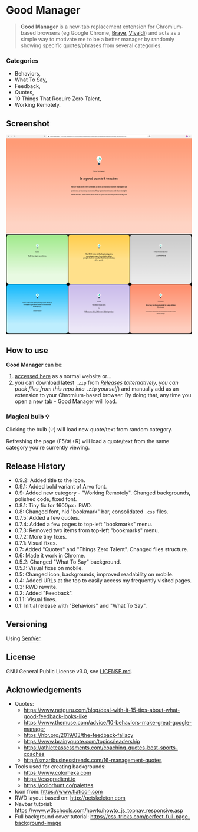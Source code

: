 # Good Manager

>**Good Manager** is a new-tab replacement extension for Chromium-based browsers (eg Google Chrome, [Brave](https://brave.com/), [Vivaldi](https://vivaldi.com)) and acts as a simple way to motivate me to be a better manager by randomly showing specific quotes/phrases from several categories.

### Categories

- Behaviors,
- What To Say,
- Feedback,
- Quotes,
- 10 Things That Require Zero Talent,
- Working Remotely.

## Screenshot

![Screenshot2](https://raw.githubusercontent.com/vardecab/good-manager/master/images/Screenshot2.png)
![Screenshot1](https://raw.githubusercontent.com/vardecab/good-manager/master/images/Screenshot1.png)

## How to use

**Good Manager** can be:
1) [accessed here](https://vardecab.github.io/good-manager/chooser.html) as a normal website or... 
2) you can download latest `.zip` from [_Releases_](https://github.com/vardecab/good-manager/releases)  (_alternatively, you can pack files from this repo into `.zip` yourself_) and manually add as an extension to your Chromium-based browser. By doing that, any time you open a new tab - Good Manager will load.

### Magical bulb 💡

Clicking the bulb (💡) will load new quote/text from random category. 

Refreshing the page (F5/⌘+R) will load a quote/text from the same category you're currently viewing.

## Release History 

- 0.9.2: Added title to the icon.
- 0.9.1: Added bold variant of Arvo font.
- 0.9: Added new category - "Working Remotely". Changed backgrounds, polished code, fixed font. 
- 0.8.1: Tiny fix for 1600px+ RWD.
- 0.8: Changed font, hid "bookmark" bar, consolidated `.css` files.
- 0.7.5: Added a few quotes.
- 0.7.4: Added a few pages to top-left "bookmarks" menu.
- 0.7.3: Removed two items from top-left "bookmarks" menu. 
- 0.7.2: More tiny fixes.
- 0.7.1: Visual fixes.
- 0.7: Added "Quotes" and "Things Zero Talent". Changed files structure.
- 0.6: Made it work in Chrome.
- 0.5.2: Changed "What To Say" background.
- 0.5.1: Visual fixes on mobile.
- 0.5: Changed icon, backgrounds, improved readability on mobile.
- 0.4: Added URLs at the top to easily access my frequently visited pages.
- 0.3: RWD rewrite.
- 0.2: Added "Feedback".
- 0.1.1: Visual fixes.
- 0.1: Initial release with "Behaviors" and "What To Say".
  
## Versioning

Using [SemVer](http://semver.org/).

## License

GNU General Public License v3.0, see [LICENSE.md](https://github.com/vardecab/good-manager/blob/master/LICENSE).

## Acknowledgements

- Quotes: 
    - https://www.netguru.com/blog/deal-with-it-15-tips-about-what-good-feedback-looks-like
    - https://www.themuse.com/advice/10-behaviors-make-great-google-manager
    - https://hbr.org/2019/03/the-feedback-fallacy
    - https://www.brainyquote.com/topics/leadership
    - https://athleteassessments.com/coaching-quotes-best-sports-coaches
    - http://smartbusinesstrends.com/16-management-quotes
- Tools used for creating backgrounds: 
    - https://www.colorhexa.com
    - https://cssgradient.io
    - https://colorhunt.co/palettes
- Icon from: https://www.flaticon.com
- RWD layout based on: http://getskeleton.com
- Navbar tutorial: https://www.w3schools.com/howto/howto_js_topnav_responsive.asp
- Full background cover tutorial: https://css-tricks.com/perfect-full-page-background-image
